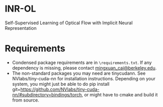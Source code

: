 # INR-OL
Self-Supervised Learning of Optical Flow with Implicit Neural Representation

# Requirements
* Condensed package requirements are in `\requirements.txt`. If any dependency is missing, please contact mingxuan_cai@berkeley.edu.
* The non-standard packages you may need are tinycudann. See NVlabs/tiny-cuda-nn for installation instructions. Depending on your system, you might just be able to do pip install git+https://github.com/NVlabs/tiny-cuda-nn/#subdirectory=bindings/torch, or might have to cmake and build it from source.
